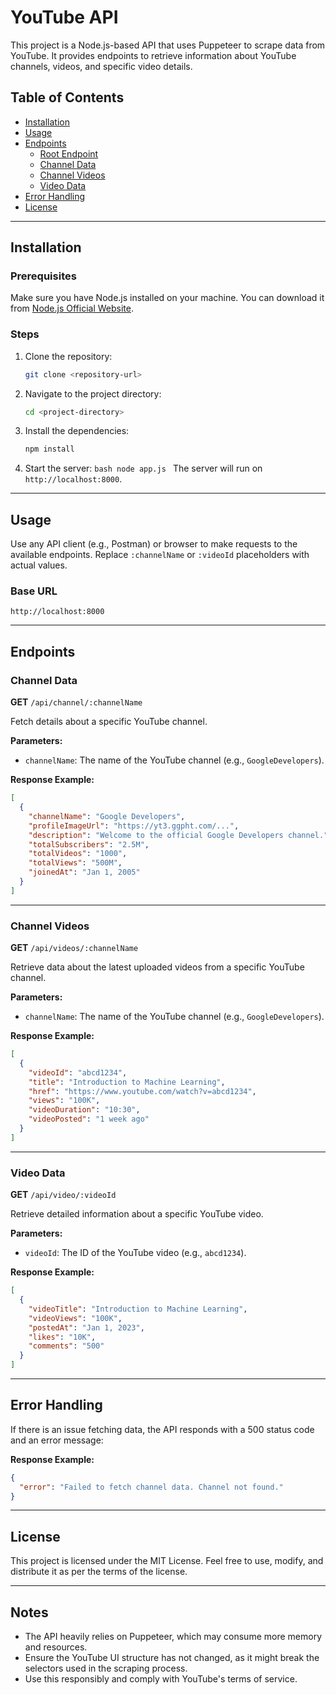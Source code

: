 # YouTube API

This project is a Node.js-based API that uses Puppeteer to scrape data from YouTube. It provides endpoints to retrieve information about YouTube channels, videos, and specific video details.

## Table of Contents

- [Installation](#installation)
- [Usage](#usage)
- [Endpoints](#endpoints)
  - [Root Endpoint](#root-endpoint)
  - [Channel Data](#channel-data)
  - [Channel Videos](#channel-videos)
  - [Video Data](#video-data)
- [Error Handling](#error-handling)
- [License](#license)

---

## Installation

### Prerequisites

Make sure you have Node.js installed on your machine. You can download it from [Node.js Official Website](https://nodejs.org/).

### Steps

1. Clone the repository:
   ```bash
   git clone <repository-url>
   ```
2. Navigate to the project directory:
   ```bash
   cd <project-directory>
   ```
3. Install the dependencies:
   ```bash
   npm install
   ```
4. Start the server:
   `bash
node app.js
`
   The server will run on `http://localhost:8000`.

---

## Usage

Use any API client (e.g., Postman) or browser to make requests to the available endpoints. Replace `:channelName` or `:videoId` placeholders with actual values.

### Base URL

```
http://localhost:8000
```

---

## Endpoints

### Channel Data

**GET** `/api/channel/:channelName`

Fetch details about a specific YouTube channel.

**Parameters:**

- `channelName`: The name of the YouTube channel (e.g., `GoogleDevelopers`).

**Response Example:**

```json
[
  {
    "channelName": "Google Developers",
    "profileImageUrl": "https://yt3.ggpht.com/...",
    "description": "Welcome to the official Google Developers channel.",
    "totalSubscribers": "2.5M",
    "totalVideos": "1000",
    "totalViews": "500M",
    "joinedAt": "Jan 1, 2005"
  }
]
```

---

### Channel Videos

**GET** `/api/videos/:channelName`

Retrieve data about the latest uploaded videos from a specific YouTube channel.

**Parameters:**

- `channelName`: The name of the YouTube channel (e.g., `GoogleDevelopers`).

**Response Example:**

```json
[
  {
    "videoId": "abcd1234",
    "title": "Introduction to Machine Learning",
    "href": "https://www.youtube.com/watch?v=abcd1234",
    "views": "100K",
    "videoDuration": "10:30",
    "videoPosted": "1 week ago"
  }
]
```

---

### Video Data

**GET** `/api/video/:videoId`

Retrieve detailed information about a specific YouTube video.

**Parameters:**

- `videoId`: The ID of the YouTube video (e.g., `abcd1234`).

**Response Example:**

```json
[
  {
    "videoTitle": "Introduction to Machine Learning",
    "videoViews": "100K",
    "postedAt": "Jan 1, 2023",
    "likes": "10K",
    "comments": "500"
  }
]
```

---

## Error Handling

If there is an issue fetching data, the API responds with a 500 status code and an error message:

**Response Example:**

```json
{
  "error": "Failed to fetch channel data. Channel not found."
}
```

---

## License

This project is licensed under the MIT License. Feel free to use, modify, and distribute it as per the terms of the license.

---

## Notes

- The API heavily relies on Puppeteer, which may consume more memory and resources.
- Ensure the YouTube UI structure has not changed, as it might break the selectors used in the scraping process.
- Use this responsibly and comply with YouTube's terms of service.
